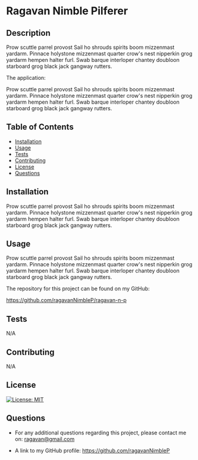 # Ragavan Nimble Pilferer

  ## Description
  
  Prow scuttle parrel provost Sail ho shrouds spirits boom mizzenmast yardarm. Pinnace holystone mizzenmast quarter crow's nest nipperkin grog yardarm hempen halter furl. Swab barque interloper chantey doubloon starboard grog black jack gangway rutters.
  
  The application:
  
  Prow scuttle parrel provost Sail ho shrouds spirits boom mizzenmast yardarm. Pinnace holystone mizzenmast quarter crow's nest nipperkin grog yardarm hempen halter furl. Swab barque interloper chantey doubloon starboard grog black jack gangway rutters.
  
  ## Table of Contents
  
  - [Installation](#installation)
  - [Usage](#usage)
  - [Tests](#tests)
  - [Contributing](#contributing)
  - [License](#license)
  - [Questions](#questions)
  

## Installation

Prow scuttle parrel provost Sail ho shrouds spirits boom mizzenmast yardarm. Pinnace holystone mizzenmast quarter crow's nest nipperkin grog yardarm hempen halter furl. Swab barque interloper chantey doubloon starboard grog black jack gangway rutters.

## Usage

Prow scuttle parrel provost Sail ho shrouds spirits boom mizzenmast yardarm. Pinnace holystone mizzenmast quarter crow's nest nipperkin grog yardarm hempen halter furl. Swab barque interloper chantey doubloon starboard grog black jack gangway rutters.

The repository for this project can be found on my GitHub:

https://github.com/ragavanNimbleP/ragavan-n-p

## Tests

N/A

## Contributing

N/A

## License
[![License: MIT](https://img.shields.io/badge/License-MIT-yellow.svg)](https://opensource.org/licenses/MIT)

## Questions

* For any additional questions regarding this project, please contact me on:
ragavan@gmail.com

* A link to my GitHub profile:
https://github.com/ragavanNimbleP